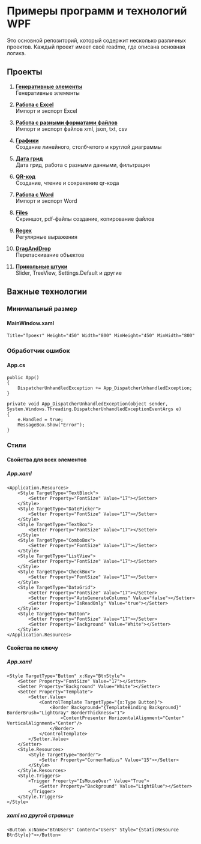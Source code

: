 # Примеры программ и технологий WPF
Это основной репозиторий, который содержит несколько различных проектов. Каждый проект имеет своё readme, где описана основная логика.

## Проекты

1. **[Генеративные элементы](Programs/ProgramGeneration/readme.md)**  
   Генеративные элементы

2. **[Работа с Excel](Programs/ProgramExcel/readme.md)**  
   Импорт и экспорт Excel

3. **[Работа с разными форматами файлов](Programs/ProgramFormat/readme.md)**  
   Импорт и экспорт файлов xml, json, txt, csv

4. **[Графики](Programs/ProgramCharts/readme.md)**  
   Создание линейного, столбчетого и круглой диаграммы

5. **[Дата грид](Programs/ProgramDataGrid/readme.md)**  
   Дата грид, работа с разными данными, фильтрация

6. **[QR-код](Programs/ProgramQrCode/readme.md)**  
   Создание, чтение и сохранение qr-кода

7. **[Работа с Word](Programs/ProgramWord/readme.md)**  
   Импорт и экспорт Word

8. **[Files](Programs/ProgramFiles/readme.md)**  
   Скриншот, pdf-файлы создание, копирование файлов

9. **[Regex](Programs/ProgramRegex/readme.md)**  
   Регулярные выражения

10. **[DragAndDrop](Programs/ProgramDragAndDrop/readme.md)**  
   Перетаскивание объектов

10. **[Прикольные штуки](Programs/ProgramPrikol/readme.md)**  
   Slider, TreeView, Settings.Default и другие

## Важные технологии

### Минимальный размер
#### MainWindow.xaml
```
Title="Проект" Height="450" Width="800" MinHeight="450" MinWidth="800"
```

### Обработчик ошибок
#### App.cs
```
public App()
{
    DispatcherUnhandledException += App_DispatcherUnhandledException;
}

private void App_DispatcherUnhandledException(object sender, System.Windows.Threading.DispatcherUnhandledExceptionEventArgs e)
{
    e.Handled = true;
    MessageBox.Show("Error");
}
```

### Стили
#### Свойства для всех элементов
##### App.xaml
```
<Application.Resources>
    <Style TargetType="TextBlock">
        <Setter Property="FontSize" Value="17"></Setter>
    </Style>
    <Style TargetType="DatePicker">
        <Setter Property="FontSize" Value="17"></Setter>
    </Style>
    <Style TargetType="TextBox">
        <Setter Property="FontSize" Value="17"></Setter>
    </Style>
    <Style TargetType="ComboBox">
        <Setter Property="FontSize" Value="17"></Setter>
    </Style>
    <Style TargetType="ListView">
        <Setter Property="FontSize" Value="17"></Setter>
    </Style>
    <Style TargetType="CheckBox">
        <Setter Property="FontSize" Value="17"></Setter>
    </Style>
    <Style TargetType="DataGrid">
        <Setter Property="FontSize" Value="17"></Setter>
        <Setter Property="AutoGenerateColumns" Value="false"></Setter>
        <Setter Property="IsReadOnly" Value="true"></Setter>
    </Style>
    <Style TargetType="Button">
        <Setter Property="FontSize" Value="17"></Setter>
        <Setter Property="Background" Value="White"></Setter>
    </Style>
</Application.Resources>
```

#### Свойства по ключу
##### App.xaml
```
<Style TargetType="Button" x:Key="BtnStyle">
    <Setter Property="FontSize" Value="17"></Setter>
    <Setter Property="Background" Value="White"></Setter>
    <Setter Property="Template">
        <Setter.Value>
            <ControlTemplate TargetType="{x:Type Button}">
                <Border Background="{TemplateBinding Background}" BorderBrush="LightGray" BorderThickness="1">
                    <ContentPresenter HorizontalAlignment="Center" VerticalAlignment="Center"/>
                </Border>
            </ControlTemplate>
        </Setter.Value>
    </Setter>
    <Style.Resources>
        <Style TargetType="Border">
            <Setter Property="CornerRadius" Value="15"></Setter>
        </Style>
    </Style.Resources>
    <Style.Triggers>
        <Trigger Property="IsMouseOver" Value="True">
            <Setter Property="Background" Value="LightBlue"></Setter>
        </Trigger>
    </Style.Triggers>
</Style>
```

##### xaml на другой странице
```
<Button x:Name="BtnUsers" Content="Users" Style="{StaticResource BtnStyle}"></Button>
```

